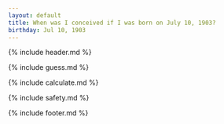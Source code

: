 ```yaml
---
layout: default
title: When was I conceived if I was born on July 10, 1903?
birthday: Jul 10, 1903
---
```


{% include header.md %}

{% include guess.md %}

{% include calculate.md %}

{% include safety.md %}

{% include footer.md %}



